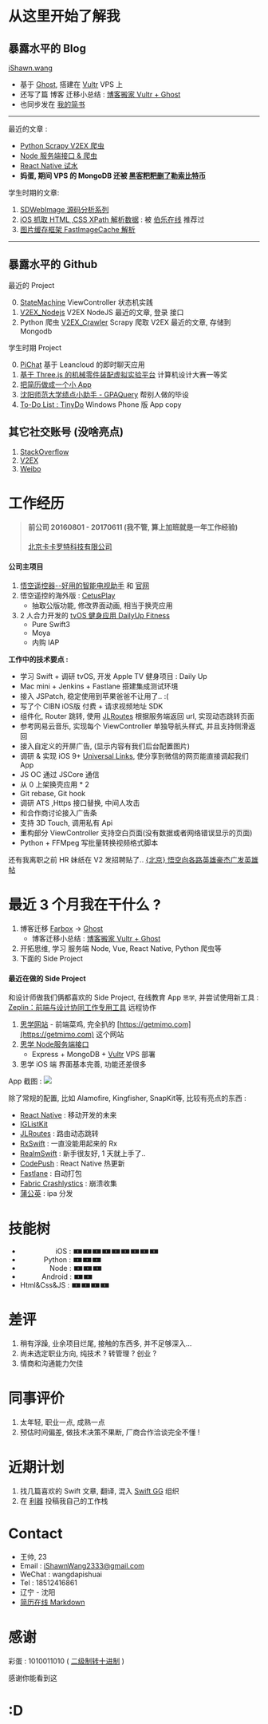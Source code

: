 # 从这里开始了解我

## 暴露水平的 Blog

[iShawn.wang](https://ishawn.wang)  

- 基于 [Ghost](https://ghost.org),  搭建在 [Vultr](https://www.vultr.com) VPS 上
- 还写了篇 博客 迁移小总结 : [博客搬家 Vultr + Ghost](https://www.ishawn.wang/20/)
- 也同步发在 [我的简书](http://www.jianshu.com/u/192cd7521ac8)

---

最近的文章 : 

- [Python Scrapy V2EX 爬虫](https://www.ishawn.wang/25/)
- [Node 服务端接口 & 爬虫](https://ishawn.wang/24/)
- [React Native 试水](https://ishawn.wang/21/)
- **妈蛋, 期间 VPS 的 MongoDB 还被 [黑客粑粑删了勒索比特币](https://www.v2ex.com/t/384785#reply1)**

学生时期的文章:

1. [SDWebImage 源码分析系列](https://ishawn.wang/8/)
2. [iOS 抓取 HTML ,CSS XPath 解析数据](https://ishawn.wang/5/) : 被 [伯乐在线](http://www.jobbole.com) 推荐过
3. [图片缓存框架 FastImageCache 解析](https://ishawn.wang/3/)

--- 
## 暴露水平的 Github
最近的 Project

0. [StateMachine](https://github.com/iShawnWang/StateMachine) ViewController 状态机实践
1. [V2EX_Nodejs](https://github.com/iShawnWang/V2EX_Nodejs) V2EX NodeJS 最近的文章, 登录 接口
2. Python 爬虫 [V2EX_Crawler](https://github.com/iShawnWang/V2EX_Crawler) Scrapy 爬取 V2EX 最近的文章, 存储到 Mongodb

学生时期 Project

0. [PiChat](https://github.com/iShawnWang/PiChat) 基于 Leancloud 的即时聊天应用
2. [基于 Three.js 的机械零件装配虚拟实验平台](https://github.com/iShawnWang/Mechanical-Part-Assemble-Virtual-experiment-platform) 计算机设计大赛一等奖
1. [把简历做成一个小 App](https://github.com/iShawnWang/MyResume)
3. [沈阳师范大学绩点小助手 - GPAQuery](https://github.com/iShawnWang/GPAQuery) 帮别人做的毕设
4. [To-Do List : TinyDo](https://github.com/iShawnWang/TinyDo) Windows Phone 版 App copy

## 其它社交账号 (没啥亮点)

1. [StackOverflow](https://stackoverflow.com/users/5767487/shawn-wang?tab=profile)
2. [V2EX](https://www.v2ex.com/member/iShawnWang)
3. [Weibo](https://weibo.com/p/1005052848310723)


# 工作经历

> #### 前公司 20160801 - 20170611 (我不管, 算上加班就是一年工作经验)
>[北京卡卡罗特科技有限公司](https://www.qichacha.com/firm_103e23b6e41f4b4da807639414812319.html)

#### 公司主项目

1. [悟空遥控器--好用的智能电视助手](https://itunes.apple.com/de/app/悟空遥控器-好用的智能电视助手/id963627758?mt=8) 和 [官网](http://www.wukongtv.com)
2. 悟空遥控的海外版 : [CetusPlay](https://itunes.apple.com/us/app/cetusplay/id1219898700?mt=8)
    - 抽取公版功能, 修改界面动画, 相当于换壳应用
3. 2 人合力开发的 [tvOS 健身应用 DailyUp Fitness](https://itunes.apple.com/us/app/dailyup-fitness/id1240741148?mt=8)
    - Pure Swift3
    - Moya
    - 内购 IAP


**工作中的技术要点 :**

- 学习 Swift + 调研 tvOS, 开发 Apple TV 健身项目 : Daily Up
- Mac mini + Jenkins + Fastlane 搭建集成测试环境
- 接入 JSPatch, 稳定使用到苹果爸爸不让用了..  :(
- 写了个 CIBN iOS版 付费 + 请求视频地址 SDK
- 组件化, Router 跳转, 使用 [JLRoutes](https://github.com/joeldev/JLRoutes) 根据服务端返回 url, 实现动态跳转页面
- 参考网易云音乐, 实现每个 ViewController 单独导航头样式, 并且支持侧滑返回
- 接入自定义的开屏广告, (显示内容有我们后台配置图片)
- 调研 & 实现 iOS 9+ [Universal Links](http://strivingboy.github.io/blog/2015/09/27/ios9/), 使分享到微信的网页能直接调起我们 App
- JS OC 通过 JSCore 通信
- 从 0 上架换壳应用 * 2
- Git rebase, Git hook
- 调研 ATS ,Https 接口替换, 中间人攻击
- 和合作商讨论接入广告条
- 支持 3D Touch, 调用私有 Api
- 重构部分 ViewController 支持空白页面(没有数据或者网络错误显示的页面)
- Python + FFMpeg 写批量转换视频格式脚本


还有我离职之前 HR 妹纸在 V2 发招聘贴了..  [{北京} 悟空向各路英雄豪杰广发英雄帖](https://www.v2ex.com/t/364008) 

# 最近 3 个月我在干什么 ?

1. 博客迁移 [Farbox](https://www.farbox.com) -> [Ghost]()
    - 博客迁移小总结 : [博客搬家 Vultr + Ghost](https://www.ishawn.wang/page/2/#open)
2. 开拓思维, 学习 服务端 Node, Vue, React Native, Python 爬虫等
3. 下面的 Side Project

####  最近在做的 Side Project

和设计师做我们俩都喜欢的 Side Project, 在线教育 App `思学`,
并尝试使用新工具 : [Zeplin：前端与设计协同工作专用工具](https://www.waerfa.com/zeplin) 远程协作

1. [思学网站](http://sixue.me)
        - 前端菜鸡, 完全扒的 [https://getmimo.com](https://getmimo.com) 这个网站
2. [思学 Node服务端接口](http://api.sixue.me/course/59808c5c7c534e1c8be6fad9)
    - Express + MongoDB + [Vultr](https://www.vultr.com) VPS 部署
3. 思学 iOS 端
        界面基本完善, 功能还差很多

App 截图 :
![](http://d.pr/i/mrM5yp+)

除了常规的配置, 比如 Alamofire, Kingfisher, SnapKit等, 比较有亮点的东西 : 
        
- [React Native](https://facebook.github.io/react-native/) : 移动开发的未来
- [IGListKit](https://github.com/Instagram/IGListKit)
- [JLRoutes](https://github.com/joeldev/JLRoutes) : 路由动态跳转
- [RxSwift](https://github.com/ReactiveX/RxSwift) : 一直没能用起来的 Rx
- [RealmSwift](https://realm.io/cn/) : 新手很友好, 1 天就上手了..
- [CodePush](https://microsoft.github.io/code-push/) : React Native 热更新
- [Fastlane](https://github.com/fastlane/fastlane) : 自动打包
- [Fabric Crashlystics](https://fabric.io/) : 崩溃收集
- [蒲公英](https://www.pgyer.com) : ipa 分发


# 技能树
-                   iOS : 🀰🀰🀰🀰🀰🀰🀰🀰🀰
-             Python : 🀰🀰🀰
-                Node : 🀰🀰🀰
-            Android : 🀰🀰
- Html&Css&JS : 🀰🀰🀰🀰


# 差评

1. 稍有浮躁, 业余项目烂尾, 接触的东西多, 并不足够深入...
2. 尚未选定职业方向, 纯技术 ? 转管理 ? 创业 ?
3. 情商和沟通能力欠佳

# 同事评价

1. 太年轻, 职业一点, 成熟一点
2. 预估时间偏差, 做技术决策不果断, 厂商合作洽谈完全不懂 !


# 近期计划
1. 找几篇喜欢的 Swift 文章, 翻译, 混入 [Swift GG](http://swift.gg/about/) 组织
2. 在 [利器](http://liqi.io/about/) 投稿我自己的工作栈


# Contact
- 王帅, 23
- Email : iShawnWang2333@gmail.com
- WeChat : wangdapishuai
- Tel : 18512416861
- 辽宁 - 沈阳
- [简历在线 Markdown](https://github.com/iShawnWang/Resume.md)

# 感谢

彩蛋 : 1010011010 ( [二级制转十进制](http://tool.oschina.net/hexconvert) ) 

感谢你能看到这

# :D



